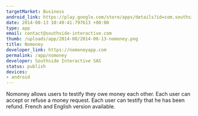 ```yaml
--- 
targetMarket: Business
android_link: https://play.google.com/store/apps/details?id=com.southsideinteractive.nomoney
date: 2014-08-13 10:49:41.797613 +00:00
type: app
email: contact@southside-interactive.com
thumb: /uploads/app/2014-08/2014-08-13-nomoney.png
title: Nomoney
developer_link: https://nomoneyapp.com
permalink: /app/nomoney
developer: Southside Interactive SAS
status: publish
devices: 
- android
---
```


Nomoney allows users to testify they owe money each other.
Each user can accept or refuse a money request.
Each user can testify that he has been refund.
French and English version available.
